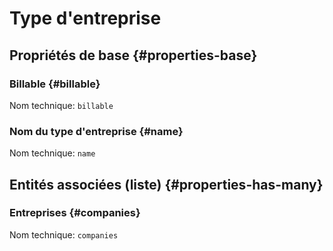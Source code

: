 # Type d'entreprise
<!--- THIS FILE IS GENERATED PLEASE DO NOT EDIT IT DIRECTLY --->



## Propriétés de base {#properties-base} ##

### Billable {#billable}



Nom technique: ```billable```

### Nom du type d'entreprise {#name}



Nom technique: ```name```




## Entités associées (liste) {#properties-has-many} ##

### Entreprises {#companies}



Nom technique: ```companies```




